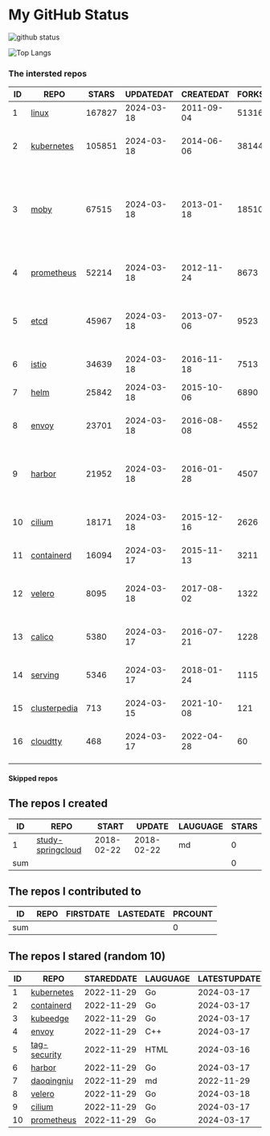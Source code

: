 # My GitHub Status

<img src="https://github-readme-stats-1.yihong0618.vercel.app/api?username=daoqingniu&show_icons=true&&&hide_title=true&count_private=true" alt="github status" />

![Top Langs](https://github-readme-stats-1.yihong0618.vercel.app/api/top-langs/?username=daoqingniu&layout=compact)

<!--START_SECTION:github_repos-->
### The intersted repos
| ID |                              REPO                               | STARS  | UPDATEDAT  | CREATEDAT  | FORKSCOUNT |                                                DESCRIPTIONS                                                |
|----|-----------------------------------------------------------------|--------|------------|------------|------------|------------------------------------------------------------------------------------------------------------|
|  1 | [linux](https://github.com/torvalds/linux)                      | 167827 | 2024-03-18 | 2011-09-04 |      51316 | Linux kernel source tree                                                                                   |
|  2 | [kubernetes](https://github.com/kubernetes/kubernetes)          | 105851 | 2024-03-18 | 2014-06-06 |      38144 | Production-Grade Container Scheduling and Management                                                       |
|  3 | [moby](https://github.com/moby/moby)                            |  67515 | 2024-03-18 | 2013-01-18 |      18510 | The Moby Project - a collaborative project for the container ecosystem to assemble container-based systems |
|  4 | [prometheus](https://github.com/prometheus/prometheus)          |  52214 | 2024-03-18 | 2012-11-24 |       8673 | The Prometheus monitoring system and time series database.                                                 |
|  5 | [etcd](https://github.com/etcd-io/etcd)                         |  45967 | 2024-03-18 | 2013-07-06 |       9523 | Distributed reliable key-value store for the most critical data of a distributed system                    |
|  6 | [istio](https://github.com/istio/istio)                         |  34639 | 2024-03-18 | 2016-11-18 |       7513 | Connect, secure, control, and observe services.                                                            |
|  7 | [helm](https://github.com/helm/helm)                            |  25842 | 2024-03-18 | 2015-10-06 |       6890 | The Kubernetes Package Manager                                                                             |
|  8 | [envoy](https://github.com/envoyproxy/envoy)                    |  23701 | 2024-03-18 | 2016-08-08 |       4552 | Cloud-native high-performance edge/middle/service proxy                                                    |
|  9 | [harbor](https://github.com/goharbor/harbor)                    |  21952 | 2024-03-18 | 2016-01-28 |       4507 | An open source trusted cloud native registry project that stores, signs, and scans content.                |
| 10 | [cilium](https://github.com/cilium/cilium)                      |  18171 | 2024-03-18 | 2015-12-16 |       2626 | eBPF-based Networking, Security, and Observability                                                         |
| 11 | [containerd](https://github.com/containerd/containerd)          |  16094 | 2024-03-17 | 2015-11-13 |       3211 | An open and reliable container runtime                                                                     |
| 12 | [velero](https://github.com/vmware-tanzu/velero)                |   8095 | 2024-03-18 | 2017-08-02 |       1322 | Backup and migrate Kubernetes applications and their persistent volumes                                    |
| 13 | [calico](https://github.com/projectcalico/calico)               |   5380 | 2024-03-17 | 2016-07-21 |       1228 | Cloud native networking and network security                                                               |
| 14 | [serving](https://github.com/knative/serving)                   |   5346 | 2024-03-17 | 2018-01-24 |       1115 | Kubernetes-based, scale-to-zero, request-driven compute                                                    |
| 15 | [clusterpedia](https://github.com/clusterpedia-io/clusterpedia) |    713 | 2024-03-15 | 2021-10-08 |        121 | The Encyclopedia of Kubernetes clusters                                                                    |
| 16 | [cloudtty](https://github.com/cloudtty/cloudtty)                |    468 | 2024-03-17 | 2022-04-28 |         60 | A Friendly Kubernetes CloudShell (Web Terminal) !                                                          |



#### Skipped repos
<!--END_SECTION:github_repos-->

<!--START_SECTION:my_github-->
## The repos I created
| ID  |                                 REPO                                 |   START    |   UPDATE   | LAUGUAGE | STARS |
|-----|----------------------------------------------------------------------|------------|------------|----------|-------|
|   1 | [study-springcloud](https://github.com/daoqingniu/study-springcloud) | 2018-02-22 | 2018-02-22 | md       |     0 |
| sum |                                                                      |            |            |          |     0 |

## The repos I contributed to
| ID  | REPO | FIRSTDATE | LASTEDATE | PRCOUNT |
|-----|------|-----------|-----------|---------|
| sum |      |           |           |       0 |

## The repos I stared (random 10)
| ID |                          REPO                          | STAREDDATE | LAUGUAGE | LATESTUPDATE |
|----|--------------------------------------------------------|------------|----------|--------------|
|  1 | [kubernetes](https://github.com/kubernetes/kubernetes) | 2022-11-29 | Go       | 2024-03-17   |
|  2 | [containerd](https://github.com/containerd/containerd) | 2022-11-29 | Go       | 2024-03-17   |
|  3 | [kubeedge](https://github.com/kubeedge/kubeedge)       | 2022-11-29 | Go       | 2024-03-17   |
|  4 | [envoy](https://github.com/envoyproxy/envoy)           | 2022-11-29 | C++      | 2024-03-17   |
|  5 | [tag-security](https://github.com/cncf/tag-security)   | 2022-11-29 | HTML     | 2024-03-16   |
|  6 | [harbor](https://github.com/goharbor/harbor)           | 2022-11-29 | Go       | 2024-03-17   |
|  7 | [daoqingniu](https://github.com/daoqingniu/daoqingniu) | 2022-11-29 | md       | 2022-11-29   |
|  8 | [velero](https://github.com/vmware-tanzu/velero)       | 2022-11-29 | Go       | 2024-03-18   |
|  9 | [cilium](https://github.com/cilium/cilium)             | 2022-11-29 | Go       | 2024-03-17   |
| 10 | [prometheus](https://github.com/prometheus/prometheus) | 2022-11-29 | Go       | 2024-03-17   |

<!--END_SECTION:my_github-->

